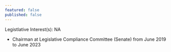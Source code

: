 ```yaml
---
featured: false
published: false
---
```

Legistlative Interest(s): NA

* Chairman at Legislative Compliance Committee (Senate) from June 2019 to June 2023